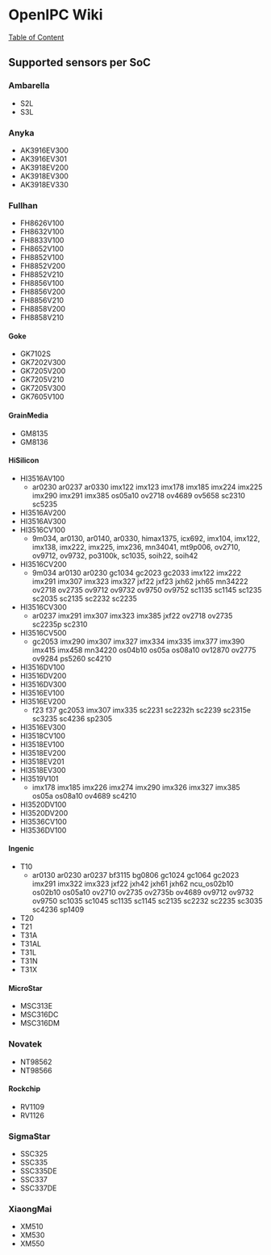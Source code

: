 # OpenIPC Wiki
[Table of Content](../index.md)

## Supported sensors per SoC

### Ambarella

- S2L
- S3L

### Anyka

- AK3916EV300
- AK3916EV301
- AK3918EV200
- AK3918EV300
- AK3918EV330

### Fullhan

- FH8626V100
- FH8632V100
- FH8833V100
- FH8652V100
- FH8852V100
- FH8852V200
- FH8852V210
- FH8856V100
- FH8856V200
- FH8856V210
- FH8858V200
- FH8858V210

#### Goke

- GK7102S
- GK7202V300
- GK7205V200
- GK7205V210
- GK7205V300
- GK7605V100

#### GrainMedia

- GM8135
- GM8136

#### HiSilicon

- HI3516AV100
  - ar0230 ar0237 ar0330 imx122 imx123 imx178 imx185 imx224 imx225 imx290 imx291 imx385 os05a10 ov2718 ov4689 ov5658 sc2310 sc5235
- HI3516AV200
- HI3516AV300
- HI3516CV100
  - 9m034, ar0130, ar0140, ar0330, himax1375, icx692, imx104, imx122, imx138, imx222, imx225, imx236, mn34041, mt9p006, ov2710, ov9712, ov9732, po3100k, sc1035, soih22, soih42
- HI3516CV200
  - 9m034 ar0130 ar0230 gc1034 gc2023 gc2033 imx122 imx222 imx291 imx307 imx323 imx327 jxf22 jxf23 jxh62 jxh65 mn34222 ov2718 ov2735 ov9712 ov9732 ov9750 ov9752 sc1135 sc1145 sc1235 sc2035 sc2135 sc2232 sc2235 
- HI3516CV300
  - ar0237 imx291 imx307 imx323 imx385 jxf22 ov2718 ov2735 sc2235p sc2310
- HI3516CV500
  - gc2053 imx290 imx307 imx327 imx334 imx335 imx377 imx390 imx415 imx458 mn34220 os04b10 os05a os08a10 ov12870 ov2775 ov9284 ps5260 sc4210 
- HI3516DV100
- HI3516DV200
- HI3516DV300
- HI3516EV100
- HI3516EV200
  - f23 f37 gc2053 imx307 imx335 sc2231 sc2232h sc2239 sc2315e sc3235 sc4236 sp2305
- HI3516EV300
- HI3518CV100
- HI3518EV100
- HI3518EV200
- HI3518EV201
- HI3518EV300
- HI3519V101
  - imx178 imx185 imx226 imx274 imx290 imx326 imx327 imx385 os05a os08a10 ov4689 sc4210 
- HI3520DV100
- HI3520DV200
- HI3536CV100
- HI3536DV100

#### Ingenic

- T10
  - ar0130 ar0230 ar0237 bf3115 bg0806 gc1024 gc1064 gc2023 imx291 imx322 imx323 jxf22 jxh42 jxh61 jxh62 ncu_os02b10 os02b10 os05a10 ov2710 ov2735 ov2735b ov4689 ov9712 ov9732 ov9750 sc1035 sc1045 sc1135 sc1145 sc2135 sc2232 sc2235 sc3035 sc4236 sp1409
- T20
- T21
- T31A
- T31AL
- T31L
- T31N
- T31X

#### MicroStar

- MSC313E
- MSC316DC
- MSC316DM

### Novatek

- NT98562
- NT98566

#### Rockchip

- RV1109
- RV1126

### SigmaStar

- SSC325
- SSC335
- SSC335DE
- SSC337
- SSC337DE

### XiaongMai

- XM510
- XM530
- XM550
